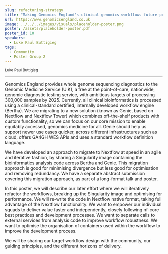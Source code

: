 ```yaml
---
slug: refactoring-strategy
title: "Making Genomics England's clinical genomics workflows future-proof: refactoring strategy"
url: https://www.genomicsengland.co.uk
image: ../../../images/visuals/placeholder-poster.png
poster: /assets/placeholder-poster.pdf
poster_id: 10
speakers:
  - Luke Paul Buttigieg
tags:
  - Community
  - Poster Group 2
---
```


<div className="mb-8">
  <small className="typo-small">
    Luke Paul Buttigieg
  </small>
</div>

<hr className="border-t border-gray-50 mb-4 opacity-20" />

Genomics England provides whole genome sequencing diagnostics to the Genomic Medicine Service (U.K), a free at the point-of-care, nationwide, genomic diagnostic testing service, with ambitious targets of processing 300,000 samples by 2025. Currently, all clinical bioinformatics is processed using a clinical-standard certified, internally developed workflow engine (Bertha). We are migrating to a new solution (known as Genie, based on Nextflow and Nextflow Tower) which combines off-the-shelf products with custom functionality, so we can focus on our core mission to enable equitably accessed, genomics medicine for all. Genie should help us support newer use cases quicker, across different infrastructures such as cloud, offers GA4GH WES APIs and uses a standard workflow definition language.

We have developed an approach to migrate to Nextflow at speed in an agile and iterative fashion, by sharing a Singularity image containing the bioinformatics analysis code across Bertha and Genie. This migration approach is good for minimising divergence but less good for optimisation and removing redundancy. We have a separate abstract submission covering this migration approach, as part of a long-format talk and poster. 

In this poster, we will describe our later effort where we will iteratively refactor the workflows, breaking up the Singularity image and optimising for performance. We will re-write the code in Nextflow native format, taking full advantage of the Nextflow functionality. We want to empower our individual squads to deliver value faster and independently, closely following nf-core best practices and development processes. We want to separate calls to external services from analysis code to improve workflow robustness. We want to optimise the organisation of containers used within the workflow to improve the development process.

We will be sharing our target workflow design with the community, our guiding principles, and the different horizons of delivery.